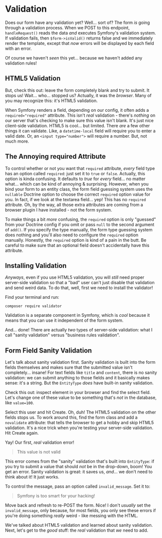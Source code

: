 # Validation

Does our form have any validation yet? Well... sort of? The form *is* going through
a validation process. When we POST to this endpoint, `handleRequest()` reads the
data *and* executes Symfony's validation system. If validation fails, then
`$form->isValid()` returns false and we immediately render the template, except
that *now* errors will be displayed by each field with an error.

Of course we haven't *seen* this yet... because we haven't added any validation
rules!

## HTML5 Validation

But, check this out: leave the form completely blank and try to submit. It stops
us! Wait... who... stopped us? Actually, it was the *browser*. Many of you may recognize
this: it's HTML5 validation.

When Symfony renders a field, depending on our config, it often adds a
`required="required"` attribute. This isn't *real* validation - there's *nothing*
on our server that's checking to make sure this value isn't blank. It's just nice
client-side validation. HTML5 is cool... but limited. There *are* a few other things
it can validate. Like, a `datetime-local` field will require you to enter a valid
date. Or, an `<input type="number">` will require a number. But, not much more.

## The Annoying required Attribute

To control whether or not you want that `required` attribute, *every* field type
has an option called `required`: just set it to `true` or `false`. Actually, this
option is kinda confusing. It defaults to *true* for *every* field... no matter
what... which can be kind of annoying & surprising. However, when you bind your
form to an entity class, the form field guessing system uses the `nullable` Doctrine
option to choose the correct `required` option value for you. In fact, if we look
at the textarea field... yep! This has no `required` attribute. Oh, by the way, all
those extra attributes are coming from a browser plugin I have installed - not the
form system.

To make things a bit *more* confusing, the ``required`` option is only "guessed"
from your Doctrine config if you omit or pass `null` to the second argument of `add()`.
If you specify the type manually, the form type guessing system does nothing and
you'll also need to configure the `required` option manually. Honestly, the
`required` option is kind of a pain in the butt. Be careful to make sure that an
optional field doesn't accidentally have this attribute.

## Installing Validation

*Anyways*, even if you use HTML5 validation, you will *still* need proper server-side
validation so that a "bad" user can't just disable that validation and send weird
data. To do that, well, first we need to install the validator!

Find your terminal and run:

```terminal
composer require validator
```

Validation is a separate component in Symfony, which is *cool* because it means
that you can use it independent of the form system.

And... done! There are actually *two* types of server-side validation: what I call
"sanity validation" versus "business rules validation".

## Form Field Sanity Validation

Let's talk about sanity validation first. Sanity validation is built into the form
fields themselves and makes sure that the submitted value isn't completely... insane!
For text fields like `title` and `content`, there is no sanity validation: we can
submit anything to those fields and it basically makes sense: it's a string. But
the `EntityType` *does* have built-in sanity validation.

Check this out: inspect element in your browser and find the select field. Let's
change one of these value to be something that's *not* in the database, like
`value=100`.

Select this user and hit Create. Oh, duh! The HTML5 validation on the other fields
stops us. To work around this, find the form class and add a `novalidate` attribute:
that tells the browser to get a hobby and skip HTML5 validation. It's a nice trick
when you're testing your server-side validation. Hit Create again.

Yay! Our first, *real* validation error!

> This value is not valid

This error comes from the "sanity" validation that's built into `EntityType`:
if you try to submit a value that should *not* be in the drop-down, boom! You
get an error. Sanity validation is great: it saves us, *and*... we don't need to
think about it! It just works.

To control the message, pass an option called `invalid_message`. Set it to:

> Symfony is too smart for your hacking!

Move back and refresh to re-POST the form. Nice! I don't *usually* set the
`invalid_message`, only because, for most fields, you only see these errors
if you're doing something *really* weird - like messing with the HTML.

We've talked about HTML5 validation and learned about sanity validation. Next, let's
get to the *good* stuff: the *real* validation that *we* need to add.
